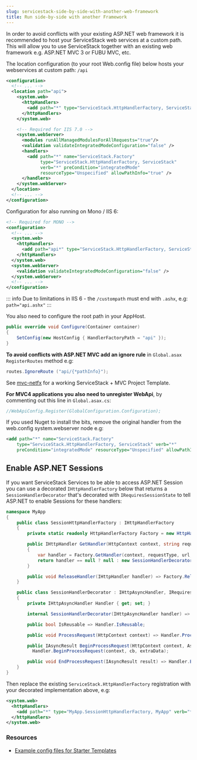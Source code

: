 ```yaml
---
slug: servicestack-side-by-side-with-another-web-framework
title: Run side-by-side with another Framework
---
```


In order to avoid conflicts with your existing ASP.NET web framework it is recommended to host your ServiceStack web services at a custom path.
This will allow you to use ServiceStack together with an existing web framework e.g. ASP.NET MVC 3 or FUBU MVC, etc.

The location configuration (to your root Web.config file) below hosts your webservices at custom path: `/api`

```xml
<configuration>
  <!-- ... --> 
  <location path="api">
    <system.web>
      <httpHandlers>
        <add path="*" type="ServiceStack.HttpHandlerFactory, ServiceStack" verb="*"/>
      </httpHandlers>
    </system.web>

    <!-- Required for IIS 7.0 -->
    <system.webServer>
      <modules runAllManagedModulesForAllRequests="true"/>
      <validation validateIntegratedModeConfiguration="false" />
      <handlers>
        <add path="*" name="ServiceStack.Factory" 
             type="ServiceStack.HttpHandlerFactory, ServiceStack" 
             verb="*" preCondition="integratedMode" 
             resourceType="Unspecified" allowPathInfo="true" />
      </handlers>
    </system.webServer>
  </location>
  <!-- ... --> 
</configuration>
```

Configuration for also running on Mono / IIS 6:

```xml
<!-- Required for MONO -->
<configuration>
  <!-- ... --> 
  <system.web>
    <httpHandlers>
      <add path="api*" type="ServiceStack.HttpHandlerFactory, ServiceStack" verb="*"/>
    </httpHandlers>
  </system.web>
  <system.webServer>
    <validation validateIntegratedModeConfiguration="false" />
  </system.webServer>
  <!-- ... --> 
</configuration>
```

::: info
Due to limitations in IIS 6 - the `/custompath` must end with `.ashx`, e.g: `path="api.ashx"`
:::

You also need to configure the root path in your AppHost.

```csharp
public override void Configure(Container container)
{
    SetConfig(new HostConfig { HandlerFactoryPath = "api" });
}
```

**To avoid conflicts with ASP.NET MVC add an ignore rule** in `Global.asax RegisterRoutes` method e.g: 

```csharp
routes.IgnoreRoute ("api/{*pathInfo}");
```

See [mvc-netfx](https://github.com/NetFrameworkTemplates/mvc-netfx) for a working ServiceStack + MVC Project Template.

**For MVC4 applications you also need to unregister WebApi**, by commenting out this line in `Global.asax.cs`:

```csharp
//WebApiConfig.Register(GlobalConfiguration.Configuration);
```

If you used Nuget to install the bits, remove the original handler from the web.config system.webserver node e.g: 

```xml
<add path="*" name="ServiceStack.Factory"
    type="ServiceStack.HttpHandlerFactory, ServiceStack" verb="*" 
    preCondition="integratedMode" resourceType="Unspecified" allowPathInfo="true" />
```

## Enable ASP.NET Sessions

If you want ServiceStack Services to be able to access ASP.NET Session you can use a decorated `IHttpHandlerFactory` below
that returns a `SessionHandlerDecorator` that's decorated with `IRequiresSessionState` to tell ASP.NET to enable Sessions for these handlers:

```csharp
namespace MyApp
{
    public class SessionHttpHandlerFactory : IHttpHandlerFactory
    {
        private static readonly HttpHandlerFactory Factory = new HttpHandlerFactory();

        public IHttpHandler GetHandler(HttpContext context, string requestType, string url, string path)
        {
            var handler = Factory.GetHandler(context, requestType, url, path);
            return handler == null ? null : new SessionHandlerDecorator((IHttpAsyncHandler)handler);
        }

        public void ReleaseHandler(IHttpHandler handler) => Factory.ReleaseHandler(handler);
    }

    public class SessionHandlerDecorator : IHttpAsyncHandler, IRequiresSessionState
    {
        private IHttpAsyncHandler Handler { get; set; }

        internal SessionHandlerDecorator(IHttpAsyncHandler handler) => Handler = handler;

        public bool IsReusable => Handler.IsReusable;

        public void ProcessRequest(HttpContext context) => Handler.ProcessRequest(context);

        public IAsyncResult BeginProcessRequest(HttpContext context, AsyncCallback cb, object extraData) => 
          Handler.BeginProcessRequest(context, cb, extraData);

        public void EndProcessRequest(IAsyncResult result) => Handler.EndProcessRequest(result);
    }
}
```

Then replace the existing `ServiceStack.HttpHandlerFactory` registration with your decorated implementation above, e.g:

```xml
<system.web>
  <httpHandlers>
    <add path="*" type="MyApp.SessionHttpHandlerFactory, MyApp" verb="*"/>
  </httpHandlers>
</system.web>
```

### Resources

* [Example config files for Starter Templates](https://github.com/ServiceStackApps/LiveDemos#starter-templates)
